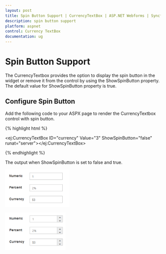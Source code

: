 ```yaml
---
layout: post
title: Spin Button Support | CurrencyTextBox | ASP.NET Webforms | Syncfusion
description: spin button support
platform: aspnet
control: Currency TextBox
documentation: ug
---
```


# Spin Button Support

The CurrencyTextbox provides the option to display the spin button in the widget or remove it from the control by using the ShowSpinButton property. The default value for ShowSpinButton property is true.

## Configure Spin Button

Add the following code to your ASPX page to render the CurrencyTextbox control with spin button.

{% highlight html %}

<ej:CurrencyTextBox ID="currency"   Value="3" ShowSpinButton="false" runat="server"></ej:CurrencyTextBox>



{% endhighlight %}

The output when ShowSpinButton is set to false and true.

![](Spin-Button-Support_images/Spin-Button-Support_img2.png) 

![](Spin-Button-Support_images/Spin-Button-Support_img1.png)






